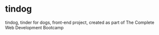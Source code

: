 # tindog
tindog, tinder for dogs, front-end project, created as part of The Complete Web Development Bootcamp
